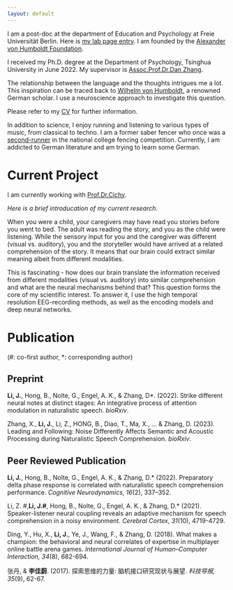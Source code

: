 ```yaml
---
layout: default
---
```


I am a post-doc at the department of Education and Psychology at Freie Universität Berlin. Here is [my lab page entry](https://www.ewi-psy.fu-berlin.de/en/einrichtungen/arbeitsbereiche/neural_dyn_of_vis_cog/team_v2/post_docs/Jiawei-Li/index.html). I am founded by the [Alexander von Humboldt Foundation](https://www.humboldt-foundation.de/en/).

I received my Ph.D. degree at the Department of Psychology, Tsinghua University in June 2022. My supervisor is [Assoc.Prof.Dr.Dan Zhang](https://www.psych.tsinghua.edu.cn/info/1180/1431.htm). 

The relationship between the language and the thoughts intrigues me a lot. This inspiration can be traced back to [Wilhelm von Humboldt](https://www.hu-berlin.de/en/about/history/wilh_html), a renowned German scholar. I use a neuroscience approach to investigate this question.

Please refer to my [CV](https://drive.google.com/file/d/1-xor0yx7hKx_-5A88VRJm2hViNvTS4fX/view?usp=sharing) for further information.

In addition to science, I enjoy running and listening to various types of music, from classical to techno. I am a former saber fencer who once was a [second-runner](https://mp.weixin.qq.com/s/TAolUNDpR2LE_un9fbIR6A) in the national college fencing competition. Currently, I am addicted to German literature and am trying to learn some German.

# Current Project

I am currently working with [Prof.Dr.Cichy](http://userpage.fu-berlin.de/rmcichy/).

_Here is a brief introducation of my current research._

When you were a child, your caregivers may have read you stories before you went to bed. The adult was reading the story, and you as the child were listening. While the sensory input for you and the caregiver was different (visual vs. auditory), you and the storyteller would have arrived at a related comprehension of the story. It means that our brain could extract similar meaning albeit from different modalities.

This is fascinating - how does our brain translate the information received from different modalities (visual vs. auditory) into similar comprehension and what are the neural mechanisms behind that? This question forms the core of my scientific interest. To answer it, I use the high temporal resolution EEG-recording methods, as well as the encoding models and deep neural networks.


# Publication

(#: co-first author, *: corresponding author)

## Preprint

**Li, J.**, Hong, B., Nolte, G., Engel, A. K., & Zhang, D*. (2022). Strike different neural notes at distinct stages: An integrative process of attention modulation in naturalistic speech. _bioRxiv_.

Zhang, X., **Li, J.**, Li, Z., HONG, B., Diao, T., Ma, X., ... & Zhang, D. (2023). Leading and Following: Noise Differently Affects Semantic and Acoustic Processing during Naturalistic Speech Comprehension. _bioRxiv_.

## Peer Reviewed Publication

**Li, J.**, Hong, B., Nolte, G., Engel, A. K., & Zhang, D.* (2022). Preparatory delta phase response is correlated with naturalistic speech comprehension performance. _Cognitive Neurodynamics, 16_(2), 337–352. 

Li, Z. #,**Li, J.#**, Hong, B., Nolte, G., Engel, A. K., & Zhang, D.* (2021). Speaker-listener neural coupling reveals an adaptive mechanism for speech comprehension in a noisy environment. _Cerebral Cortex, 31_(10), 4719-4729.

Ding, Y., Hu, X., **Li, J.**, Ye, J., Wang, F., & Zhang, D. (2018). What makes a champion: the behavioral and neural correlates of expertise in multiplayer online battle arena games. _International Journal of Human–Computer Interaction, 34_(8), 682-694.

张丹, & **李佳蔚**. (2017). 探索思维的力量: 脑机接口研究现状与展望. _科技导报, 35_(9), 62-67.

